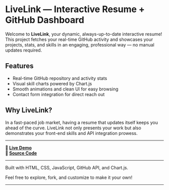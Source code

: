 # LiveLink — Interactive Resume + GitHub Dashboard

Welcome to **LiveLink**, your dynamic, always-up-to-date interactive resume! This project fetches your real-time GitHub activity and showcases your projects, stats, and skills in an engaging, professional way — no manual updates required.

## Features
- Real-time GitHub repository and activity stats
- Visual skill charts powered by Chart.js
- Smooth animations and clean UI for easy browsing
- Contact form integration for direct reach out

## Why LiveLink?
In a fast-paced job market, having a resume that updates itself keeps you ahead of the curve. LiveLink not only presents your work but also demonstrates your front-end skills and API integration prowess.

---

**🔗 [Live Demo](https://codedbycj.github.io/livelink/)**  
**📁 [Source Code](https://github.com/codedbycj/livelink)**

---

Built with HTML, CSS, JavaScript, GitHub API, and Chart.js.

Feel free to explore, fork, and customize to make it your own!

---


